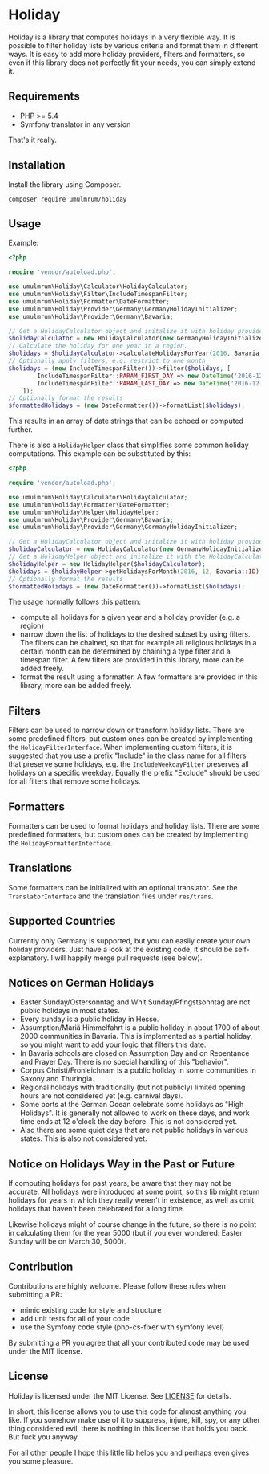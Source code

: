 
Holiday
=======

Holiday is a library that computes holidays in a very flexible way. It is possible to filter holiday lists by various
criteria and format them in different ways. It is easy to add more holiday providers, filters and formatters, so even
if this library does not perfectly fit your needs, you can simply extend it.

Requirements
------------

- PHP >= 5.4
- Symfony translator in any version

That's it really.

Installation
------------

Install the library using Composer.

```
composer require umulmrum/holiday
```

Usage
-----

Example:

```php
<?php

require 'vendor/autoload.php';

use umulmrum\Holiday\Calculator\HolidayCalculator;
use umulmrum\Holiday\Filter\IncludeTimespanFilter;
use umulmrum\Holiday\Formatter\DateFormatter;
use umulmrum\Holiday\Provider\Germany\GermanyHolidayInitializer;
use umulmrum\Holiday\Provider\Germany\Bavaria;

// Get a HolidayCalculator object and initalize it with holiday providers.
$holidayCalculator = new HolidayCalculator(new GermanyHolidayInitializer());
// Calculate the holiday for one year in a region.
$holidays = $holidayCalculator->calculateHolidaysForYear(2016, Bavaria::ID);
// Optionally apply filters, e.g. restrict to one month
$holidays = (new IncludeTimespanFilter())->filter($holidays, [
        IncludeTimespanFilter::PARAM_FIRST_DAY => new DateTime('2016-12-01'),
        IncludeTimespanFilter::PARAM_LAST_DAY => new DateTime('2016-12-31'),
    ]);
// Optionally format the results
$formattedHolidays = (new DateFormatter())->formatList($holidays);

```

This results in an array of date strings that can be echoed or computed further.

There is also a `HolidayHelper` class that simplifies some common holiday
computations. This example can be substituted by this:

```php
<?php

require 'vendor/autoload.php';

use umulmrum\Holiday\Calculator\HolidayCalculator;
use umulmrum\Holiday\Formatter\DateFormatter;
use umulmrum\Holiday\Helper\HolidayHelper;
use umulmrum\Holiday\Provider\Germany\Bavaria;
use umulmrum\Holiday\Provider\Germany\GermanyHolidayInitializer;

// Get a HolidayCalculator object and initalize it with holiday providers.
$holidayCalculator = new HolidayCalculator(new GermanyHolidayInitializer());
// Get a HolidayHelper object and initalize it with the HolidayCalculator.
$holidayHelper = new HolidayHelper($holidayCalculator);
$holidays = $holidayHelper->getHolidaysForMonth(2016, 12, Bavaria::ID);
// Optionally format the results
$formattedHolidays = (new DateFormatter())->formatList($holidays);

```

The usage normally follows this pattern:

- compute all holidays for a given year and a holiday provider (e.g. a region)
- narrow down the list of holidays to the desired subset by using filters.
  The filters can be chained, so that for example all religious holidays
  in a certain month can be determined by chaining a type filter and a
  timespan filter.
  A few filters are provided in this library, more can be added freely.
- format the result using a formatter.
  A few formatters are provided in this library, more can be added freely.

Filters
-------

Filters can be used to narrow down or transform holiday lists. There are
some predefined filters, but custom ones can be created by implementing
the `HolidayFilterInterface`.
When implementing custom filters, it is suggested that you use a prefix
"Include" in the class name for all filters that preserve some holidays,
e.g. the `IncludeWeekdayFilter` preserves all holidays on a specific weekday.
Equally the prefix "Exclude" should be used for all filters that remove
some holidays.

Formatters
----------

Formatters can be used to format holidays and holiday lists. There are
some predefined formatters, but custom ones can be created by implementing
the `HolidayFormatterInterface`.

Translations
------------

Some formatters can be initialized with an optional translator. See the
`TranslatorInterface` and the translation files under `res/trans`.
  
Supported Countries
-------------------

Currently only Germany is supported, but you can easily create your own holiday providers. Just have a look at the
existing code, it should be self-explanatory. I will happily merge pull requests (see below).


Notices on German Holidays
--------------------------

- Easter Sunday/Ostersonntag and Whit Sunday/Pfingstsonntag are not public holidays in most states.
- Every sunday is a public holiday in Hesse.
- Assumption/Mariä Himmelfahrt is a public holiday in about 1700 of about 2000 communities in Bavaria. This is implemented
  as a partial holiday, so you might want to add your logic that filters this date.
- In Bavaria schools are closed on Assumption Day and on Repentance and Prayer Day. There is no special handling of
  this "behavior".
- Corpus Christi/Fronleichnam is a public holiday in some communities in Saxony and Thuringia.
- Regional holidays with traditionally (but not publicly) limited opening hours are not considered yet (e.g. carnival days).
- Some ports at the German Ocean celebrate some holidays as "High Holidays". It is generally not allowed to work on these days,
and work time ends at 12 o'clock the day before. This is not considered yet.
- Also there are some quiet days that are not public holidays in various states. This is also not considered yet.

Notice on Holidays Way in the Past or Future
--------------------------------------------

If computing holidays for past years, be aware that they may not be accurate.
All holidays were introduced at some point, so this lib might return holidays
for years in which they really weren't in existence, as well as omit holidays
that haven't been celebrated for a long time.

Likewise holidays might of course change in the future, so there is no
point in calculating them for the year 5000 (but if you ever wondered:
Easter Sunday will be on March 30, 5000).

Contribution
------------

Contributions are highly welcome. Please follow these rules when submitting a PR:

- mimic existing code for style and structure
- add unit tests for all of your code
- use the Symfony code style (php-cs-fixer with symfony level)

By submitting a PR you agree that all your contributed code may be used under the MIT license.

License
-------

Holiday is licensed under the MIT License. See [LICENSE](LICENSE) for details.

In short, this license allows you to use this code for almost anything you like. If you somehow make use of it to
suppress, injure, kill, spy, or any other thing considered evil, there is nothing in this license that holds you back. 
But fuck you anyway.

For all other people I hope this little lib helps you and perhaps even gives you some pleasure.
